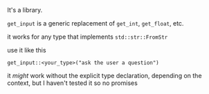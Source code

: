 It's a library.

`get_input` is a generic replacement of `get_int`, `get_float`, etc.

it works for any type that implements `std::str::FromStr`

use it like this

`get_input::<your_type>("ask the user a question")`

it *might* work without the explicit type declaration, depending on the context, but I haven't tested it so no promises
